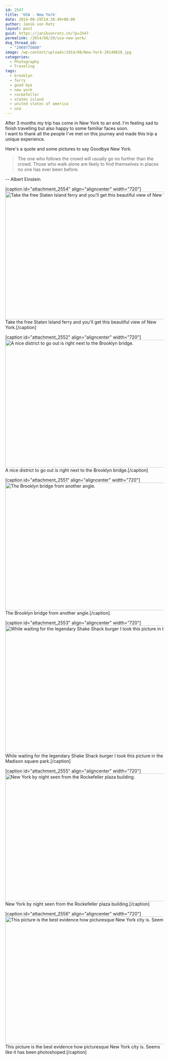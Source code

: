 ```yaml
---
id: 2547
title: 'USA - New York'
date: 2014-08-29T14:38:49+00:00
author: Janik von Rotz
layout: post
guid: https://janikvonrotz.ch/?p=2547
permalink: /2014/08/29/usa-new-york/
dsq_thread_id:
  - "2969775600"
image: /wp-content/uploads/2014/08/New-York-20140828.jpg
categories:
  - Photography
  - Traveling
tags:
  - brooklyn
  - ferry
  - good bye
  - new york
  - rockefeller
  - staten island
  - united states of america
  - usa
---
```

After 3 months my trip has come in New York to an end. I'm feeling sad to finish travelling but also happy to some familiar faces soon.  
I want to thank all the people I've met on this journey and made this trip a unique experience. 

Here's a quote and some pictures to say Goodbye New York.
<!--more-->
> The one who follows the crowd will usually go no further than the crowd. Those who walk alone are likely to find themselves in places no one has ever been before.

-- Albert Einstein

[caption id="attachment_2554" align="aligncenter" width="720"]<img src="https://janikvonrotz.ch/wp-content/uploads/2014/08/New-York-20140828-1024x575.jpg" alt="Take the free Staten Island ferry and you’ll get this beautiful view of New York." width="720" height="404" class="size-large wp-image-2554" /> Take the free Staten Island ferry and you'll get this beautiful view of New York.[/caption]

[caption id="attachment_2552" align="aligncenter" width="720"]<img src="https://janikvonrotz.ch/wp-content/uploads/2014/08/Brooklyn-bridge-by-night-20140828-1024x575.jpg" alt="A nice district to go out is right next to the Brooklyn bridge." width="720" height="404" class="size-large wp-image-2552" /> A nice district to go out is right next to the Brooklyn bridge.[/caption]

[caption id="attachment_2551" align="aligncenter" width="720"]<img src="https://janikvonrotz.ch/wp-content/uploads/2014/08/Brooklyn-bridge-20140828-1024x575.jpg" alt="The Brooklyn bridge from another angle." width="720" height="404" class="size-large wp-image-2551" /> The Brooklyn bridge from another angle.[/caption]

[caption id="attachment_2553" align="aligncenter" width="720"]<img src="https://janikvonrotz.ch/wp-content/uploads/2014/08/Madison-square-park-20140828-1024x575.jpg" alt="While waiting for the legendary Shake Shack burger I took this picture in the Madison square park." width="720" height="404" class="size-large wp-image-2553" /> While waiting for the legendary Shake Shack burger I took this picture in the Madison square park.[/caption]

[caption id="attachment_2555" align="aligncenter" width="720"]<img src="https://janikvonrotz.ch/wp-content/uploads/2014/08/New-York-by-night-20140826-1024x575.jpg" alt="New York by night seen from the Rockefeller plaza building." width="720" height="404" class="size-large wp-image-2555" /> New York by night seen from the Rockefeller plaza building.[/caption]

[caption id="attachment_2556" align="aligncenter" width="720"]<img src="https://janikvonrotz.ch/wp-content/uploads/2014/08/New-York-copy-and-paste-20140828-1024x575.jpg" alt="This picture is the best  evidence how picturesque New York city is. Seems like it has been photoshoped." width="720" height="404" class="size-large wp-image-2556" /> This picture is the best  evidence how picturesque New York city is. Seems like it has been photoshoped.[/caption]